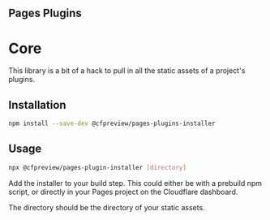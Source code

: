 ## Pages Plugins

# Core

This library is a bit of a hack to pull in all the static assets of a project's plugins.

## Installation

```sh
npm install --save-dev @cfpreview/pages-plugins-installer
```

## Usage

```sh
npx @cfpreview/pages-plugin-installer [directory]
```

Add the installer to your build step. This could either be with a prebuild npm script, or directly in your Pages project on the Cloudflare dashboard.

The directory should be the directory of your static assets.
